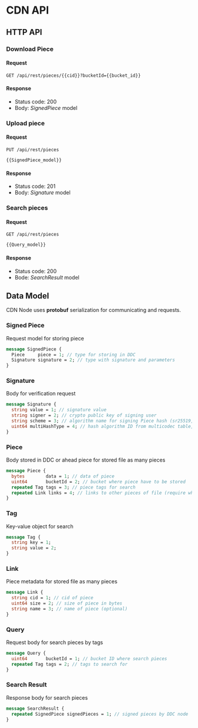 # CDN API

## HTTP API

### Download Piece

#### Request

```http
GET /api/rest/pieces/{{cid}}?bucketId={{bucket_id}}
```

#### Response

* Status code: 200
* Body: _SignedPiece_ model

### Upload piece

#### Request

```http
PUT /api/rest/pieces

{{SignedPiece_model}}
```

#### Response

* Status code: 201
* Body: _Signature_ model

### Search pieces

#### Request

```http
GET /api/rest/pieces

{{Query_model}}
```

#### Response

* Status code: 200
* Bode: _SearchResult_ model


## Data Model

CDN Node uses **protobuf** serialization for communicating and requests.

### Signed Piece

Request model for storing piece

```protobuf
message SignedPiece {
  Piece     piece = 1; // type for storing in DDC 
  Signature signature = 2; // type with signature and parameters
}
```

### Signature

Body for verification request

```protobuf
message Signature {
  string value = 1; // signature value
  string signer = 2; // crypto public key of signing user
  string scheme = 3; // algorithm name for signing Piece hash (sr25519, secp256k1, ed25519)
  uint64 multiHashType = 4; // hash algorithm ID from multicodec table, where 0 is default (blake2b-256)
}
```

### Piece

Body stored in DDC or ahead piece for stored file as many pieces

```protobuf
message Piece {
  bytes        data = 1; // data of piece
  uint64       bucketId = 2; // bucket where piece have to be stored
  repeated Tag tags = 3; // piece tags for search
  repeated Link links = 4; // links to other pieces of file (require when we store files as many pieces)
}
```

### Tag

Key-value object for search

```protobuf
message Tag {
  string key = 1;
  string value = 2;
}
```

### Link

Piece metadata for stored file as many pieces

```protobuf
message Link {
  string cid = 1; // cid of piece
  uint64 size = 2; // size of piece in bytes
  string name = 3; // name of piece (optional)
}
```

### Query

Request body for search pieces by tags

```protobuf
message Query {
  uint64       bucketId = 1; // bucket ID where search pieces
  repeated Tag tags = 2; // tags to search for
}
```

### Search Result

Response body for search pieces

```protobuf
message SearchResult {
  repeated SignedPiece signedPieces = 1; // signed pieces by DDC node
}
```
